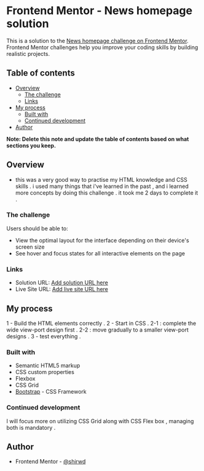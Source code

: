 # Frontend Mentor - News homepage solution

This is a solution to the [News homepage challenge on Frontend Mentor](https://www.frontendmentor.io/challenges/news-homepage-H6SWTa1MFl). Frontend Mentor challenges help you improve your coding skills by building realistic projects. 

## Table of contents

- [Overview](#overview)
  - [The challenge](#the-challenge)
  - [Links](#links)
- [My process](#my-process)
  - [Built with](#built-with)
  - [Continued development](#continued-development)
- [Author](#author)

**Note: Delete this note and update the table of contents based on what sections you keep.**

## Overview
- this was a very good way to practise my HTML knowledge and CSS skills .
i used many things that i've learned in the past , and i learned more concepts by doing this challenge .
it took me 2 days to complete it .

### The challenge

Users should be able to:

- View the optimal layout for the interface depending on their device's screen size
- See hover and focus states for all interactive elements on the page

### Links

- Solution URL: [Add solution URL here](https://your-solution-url.com)
- Live Site URL: [Add live site URL here](https://your-live-site-url.com)

## My process
1 - Build the HTML elements correctly .
2 - Start in CSS .
    2-1 : complete the wide view-port design first .
    2-2 : move gradually to a smaller view-port designs .
3 - test everything .

### Built with

- Semantic HTML5 markup
- CSS custom properties
- Flexbox
- CSS Grid
- [Bootstrap](https://getbootstrap.com/) - CSS Framework

### Continued development

I will focus more on utilizing CSS Grid along with CSS Flex box , managing both is mandatory .

## Author

- Frontend Mentor - [@shirwd](https://www.frontendmentor.io/profile/shirwd)
